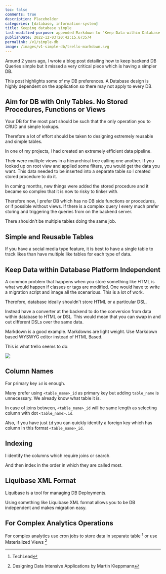 ```yaml
---
toc: false
comments: true
description: Placeholder 
categories: [database, information-system]
title: Keeping database simple
last-modified-purpose: appended Markdown to "Keep Data within Database Platform Independent"
publishDate: 2022-12-03T20:42:15.673574
permalink: /v1/simple-db
image: /images/v1-simple-db/trello-markdown.svg
---
```


Around 2 years ago, I wrote a blog post detailing how to keep backend DB Queries simple but it missed a very critical piece which is having a simpler DB.

This post highlights some of my DB preferences. A Database design is highly dependent on the application so there may not apply to every DB.

## Aim for DB with Only Tables. No Stored Procedures, Functions or Views

Your DB for the most part should be such that the only operation you to CRUD and simple lookups.

Therefore a lot of effort should be taken to designing extremely reusable and simple tables.

In one of my projects, I had created an extremely efficient data pipeline.

Their were multiple views in a hierarchical tree calling one another. If you looked up on root view and applied some filters, you would get the data you want. This data needed to be inserted into a separate table so I created stored procedure to do it.

In coming months, new things were added the stored procedure and it became so complex that it is now to risky to tinker with.

Therefore now, I prefer DB which has no DB side functions or procedures, or if possible without views. If there is a complex query I every much prefer storing and triggering the queries from on the backend server.

There shouldn't be multiple tables doing the same job.

## Simple and Reusable Tables

If you have a social media type feature, it is best to have a single table to track likes than have multiple like tables for each type of data.

## **Keep Data within Database Platform Independent**

A common problem that happens when you store something like HTML is what would happen if classes or tags are modified. One would have to write a migration script and image all the scenarious. This is a lot of work.

Therefore, database ideally shouldn't store HTML or a particular DSL.

Instead have a converter at the backend to do the conversion from data within database to HTML or DSL. This would mean that you can swap in and out different DSLs over the same data.

Markdown is a good example. Markdowns are light weight. Use Markdown based WYSWYG editor instead of HTML Based.

This is what trello seems to do:

![](/images/v1-simple-db/trello-markdown.svg)

## Column Names

For primary key `id` is enough.

Many prefer using `<table_name>_id` as primary key but adding `table_name` is unnecessary. We already know what table it is.

In case of joins between, `<table_name>_id` will be same length as selecting column with dot `<table_name>.id`.

Also, if you have just `id` you can quickly identify a foreign key which has column in this format `<table_name>_id`.

## Indexing

I identify the columns which require joins or search.

And then index in the order in which they are called most.

## Liquibase XML Format

Liquibase is a tool for managing DB Deployments.

Using something like Liquibase XML format allows you to be DB independent and makes migration easy.

## For Complex Analytics Operations

For complex analytics use cron jobs to store data in separate table [^1] or use Materialized Views [^2]

[^1]: TechLead
[^2]: Designing Data Intensive Applications by Martin Kleppmann